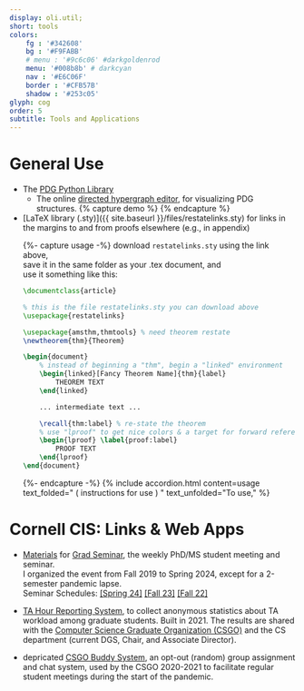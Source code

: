 ```yaml
---
display: oli.util;
short: tools
colors:
    fg : '#342608'
    bg : '#F9FABB'
    # menu : '#9c6c06' #darkgoldenrod
    menu: '#008b8b' # darkcyan
    nav : '#E6C06F'
    border : '#CFB57B'
    shadow : '#253c05'
glyph: cog
order: 5
subtitle: Tools and Applications
---
```


# General Use

<ul>
<li>
    The <a href="https://github.com/orichardson/pdg">PDG Python Library</a>
    <ul><li>
    The online 
        <a href="https://orichardson.github.io/pdg/hgraph_editor">directed hypergraph editor</a>,
        for visualizing PDG structures.
    {% capture demo %}
    {% endcapture %}
    </li></ul></li>
<li>
<span markdown=1> [LaTeX library (.sty)]({{ site.baseurl }}/files/restatelinks.sty)</span>
for links in the margins to and from proofs elsewhere (e.g., in appendix)

{%- capture usage -%}
download `restatelinks.sty` using the link above,  
save it in the same folder as your .tex document, and  
use it something like this:

```latex
\documentclass{article}

% this is the file restatelinks.sty you can download above
\usepackage{restatelinks} 

\usepackage{amsthm,thmtools} % need theorem restate
\newtheorem{thm}{Theorem}

\begin{document}
    % instead of beginning a "thm", begin a "linked" environment
    \begin{linked}[Fancy Theorem Name]{thm}{label} 
        THEOREM TEXT
    \end{linked}

    ... intermediate text ...

    \recall{thm:label} % re-state the theorem
    % use "lproof" to get nice colors & a target for forward reference
    \begin{lproof} \label{proof:label}
        PROOF TEXT
    \end{lproof}
\end{document}
```
{%- endcapture -%}
{% include accordion.html
    content=usage
    text_folded=" ( instructions for use ) "
    text_unfolded="To use,"  %}
</li>
</ul>

# Cornell CIS: Links & Web Apps
 - [Materials](https://drive.google.com/drive/folders/1PNoxfNyq8dpLiEjNRrZrzfqUogz_msoZ?usp=drive_link)
    for [Grad Seminar](https://wiki.cs.cornell.edu/index.php?title=Grad_Seminar), the weekly PhD/MS student meeting and seminar.  
    I organized the event from Fall 2019 to Spring 2024, except for a 2-semester pandemic lapse.  
    Seminar Schedules: 
    [[Spring 24]](https://docs.google.com/spreadsheets/d/1XzqbWSRpkgGB4imlfuOmiRROp6f_vJWlhHhDCC4zImM/edit?usp=sharing)
    [[Fall 23]](https://docs.google.com/spreadsheets/d/1uvaxmpYPRZMTJZLnQzLw_GFU1I7KMzNP9XKxOVnotP8/edit?usp=sharing)
    [[Fall 22]](https://docs.google.com/spreadsheets/d/1jyscultcrHN3-cWCRnZQ2xMFXoCLeWEoTxr8j9RI2Go/)

    
- [TA Hour Reporting System](https://research.cs.cornell.edu/csgo/ta),
    to collect anonymous statistics about TA workload among graduate students. Built in 2021. The results are shared with the
    [Computer Science Graduate Organization (CSGO)](https://csgo.cs.cornell.edu) and the CS department (current DGS, Chair, and Associate Director).  

- <span class='depricated-tag label label-warning'>depricated</span>
    [CSGO Buddy System](https://research.cs.cornell.edu/csgo/buddy),
    an opt-out (random) group assignment and chat system, used by the CSGO 2020-2021 to facilitate regular student meetings during the start of the pandemic.
